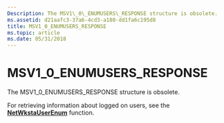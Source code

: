 ```yaml
---
Description: The MSV1\_0\_ENUMUSERS\_RESPONSE structure is obsolete.
ms.assetid: d21aafc3-37a6-4cd3-a180-dd1fa6c195d8
title: MSV1_0_ENUMUSERS_RESPONSE
ms.topic: article
ms.date: 05/31/2018
---
```


# MSV1\_0\_ENUMUSERS\_RESPONSE

The MSV1\_0\_ENUMUSERS\_RESPONSE structure is obsolete.

For retrieving information about logged on users, see the [**NetWkstaUserEnum**](https://msdn.microsoft.com/library/Aa370669(v=VS.85).aspx) function.

 

 



